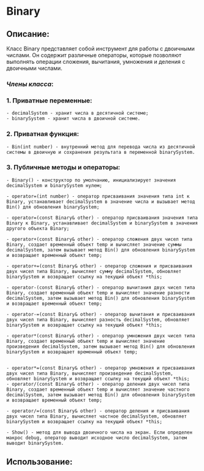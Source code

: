 # Binary
## Описание:
Класс Binary представляет собой инструмент для работы с двоичными числами. Он содержит различные операторы, которые позволяют выполнять операции сложения, вычитания, умножения и деления с двоичными числами.

### _Члены класса_:  

### 1. Приватные переменные:
    - decimalSystem - хранит числа в десятичной системе;
    - binarySystem - хранит числа в двоичной системе.

### 2. Приватная функция:
    - Bin(int number) - внутренний метод для перевода числа из десятичной системы в двоичную и сохранения результата в переменной binarySystem.

### 3. Публичные методы и операторы:
    - Binary() - конструктор по умолчанию, инициализирует значения decimalSystem и binarySystem нулем;
    
    - operator=(int number) - оператор присваивания значения типа int к Binary, устанавливает decimalSystem в значение числа и вызывает метод Bin() для обновления binarySystem;
    
    - operator=(const Binary& other) - оператор присваивания значения типа Binary к Binary, устанавливает decimalSystem и binarySystem в значения другого объекта Binary;
    
    - operator+(const Binary& other) - оператор сложения двух чисел типа Binary, создает временный объект temp и вычисляет значение суммы decimalSystem, затем вызывает метод Bin() для обновления binarySystem и возвращает временный объект temp;
    
    - operator+=(const Binary& other) - оператор сложения и присваивания двух чисел типа Binary, вычисляет сумму decimalSystem, обновляет binarySystem и возвращает ссылку на текущий объект *this;
    
    - operator-(const Binary& other) - оператор вычитания двух чисел типа Binary, создает временный объект temp и вычисляет значение разности decimalSystem, затем вызывает метод Bin() для обновления binarySystem и возвращает временный объект temp;
   
    - operator-=(const Binary& other) - оператор вычитания и присваивания двух чисел типа Binary, вычисляет разность decimalSystem, обновляет binarySystem и возвращает ссылку на текущий объект *this;
    
    - operator*(const Binary& other) - оператор умножения двух чисел типа Binary, создает временный объект temp и вычисляет значение произведения decimalSystem, затем вызывает метод Bin() для обновления binarySystem и возвращает временный объект temp;
    
    
    - operator*=(const Binary& other) - оператор умножения и присваивания двух чисел типа Binary, вычисляет произведение decimalSystem, обновляет binarySystem и возвращает ссылку на текущий объект *this;
    - operator/(const Binary& other) - оператор деления двух чисел типа Binary, создает временный объект temp и вычисляет значение частного decimalSystem, затем вызывает метод Bin() для обновления binarySystem и возвращает временный объект temp;
    
    - operator/=(const Binary& other) - оператор деления и присваивания двух чисел типа Binary, вычисляет частное decimalSystem, обновляет binarySystem и возвращает ссылку на текущий объект *this;
    
    - Show() - метод для вывода двоичного числа на экран. Если определен макрос debug, оператор выводит исходное число decimalSystem, затем выводит binarySystem.

## Использование:
